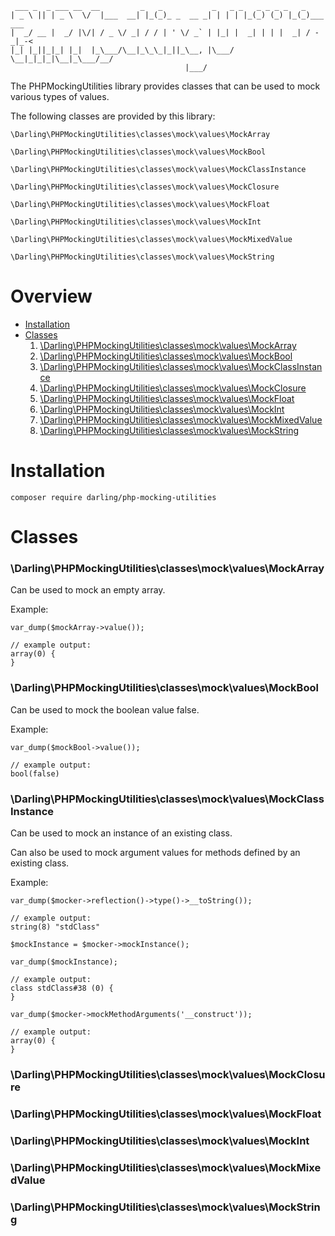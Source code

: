 ```
 ___ _  _ ___ __  __         _   _           _   _ _   _ _ _ _   _
| _ \ || | _ \  \/  |___  __| |_(_)_ _  __ _| | | | |_(_) (_) |_(_)___ ___
|  _/ __ |  _/ |\/| / _ \/ _| / / | ' \/ _` | |_| |  _| | | |  _| / -_|_-<
|_| |_||_|_| |_|  |_\___/\__|_\_\_|_||_\__, |\___/ \__|_|_|_|\__|_\___/__/
                                       |___/

```

The PHPMockingUtilities library provides classes that can be used to
mock various types of values.

The following classes are provided by this library:

```
\Darling\PHPMockingUtilities\classes\mock\values\MockArray

\Darling\PHPMockingUtilities\classes\mock\values\MockBool

\Darling\PHPMockingUtilities\classes\mock\values\MockClassInstance

\Darling\PHPMockingUtilities\classes\mock\values\MockClosure

\Darling\PHPMockingUtilities\classes\mock\values\MockFloat

\Darling\PHPMockingUtilities\classes\mock\values\MockInt

\Darling\PHPMockingUtilities\classes\mock\values\MockMixedValue

\Darling\PHPMockingUtilities\classes\mock\values\MockString

```

# Overview

- [Installation](#installation)
- [Classes](#classes)
    1. [\Darling\PHPMockingUtilities\classes\mock\values\MockArray](#darlingphpmockingutilitiesclassesmockvaluesmockarray)
    2. [\Darling\PHPMockingUtilities\classes\mock\values\MockBool](#darlingphpmockingutilitiesclassesmockvaluesmockbool)
    3. [\Darling\PHPMockingUtilities\classes\mock\values\MockClassInstance](#darlingphpmockingutilitiesclassesmockvaluesmockclassinstance)
    4. [\Darling\PHPMockingUtilities\classes\mock\values\MockClosure](#darlingphpmockingutilitiesclassesmockvaluesmockclosure)
    5. [\Darling\PHPMockingUtilities\classes\mock\values\MockFloat](#darlingphpmockingutilitiesclassesmockvaluesmockfloat)
    6. [\Darling\PHPMockingUtilities\classes\mock\values\MockInt](#darlingphpmockingutilitiesclassesmockvaluesmockint)
    7. [\Darling\PHPMockingUtilities\classes\mock\values\MockMixedValue](#darlingphpmockingutilitiesclassesmockvaluesmockmixedvalue)
    8. [\Darling\PHPMockingUtilities\classes\mock\values\MockString](#darlingphpmockingutilitiesclassesmockvaluesmockstring)

# Installation

```
composer require darling/php-mocking-utilities

```

# Classes

### \Darling\PHPMockingUtilities\classes\mock\values\MockArray

Can be used to mock an empty array.

Example:

```
var_dump($mockArray->value());

// example output:
array(0) {
}

```

### \Darling\PHPMockingUtilities\classes\mock\values\MockBool

Can be used to mock the boolean value false.

Example:

```
var_dump($mockBool->value());

// example output:
bool(false)

```

### \Darling\PHPMockingUtilities\classes\mock\values\MockClassInstance

Can be used to mock an instance of an existing class.

Can also be used to mock argument values for methods defined
by an existing class.

Example:

```
var_dump($mocker->reflection()->type()->__toString());

// example output:
string(8) "stdClass"

$mockInstance = $mocker->mockInstance();

var_dump($mockInstance);

// example output:
class stdClass#38 (0) {
}

var_dump($mocker->mockMethodArguments('__construct'));

// example output:
array(0) {
}

```

### \Darling\PHPMockingUtilities\classes\mock\values\MockClosure

### \Darling\PHPMockingUtilities\classes\mock\values\MockFloat

### \Darling\PHPMockingUtilities\classes\mock\values\MockInt

### \Darling\PHPMockingUtilities\classes\mock\values\MockMixedValue

### \Darling\PHPMockingUtilities\classes\mock\values\MockString


